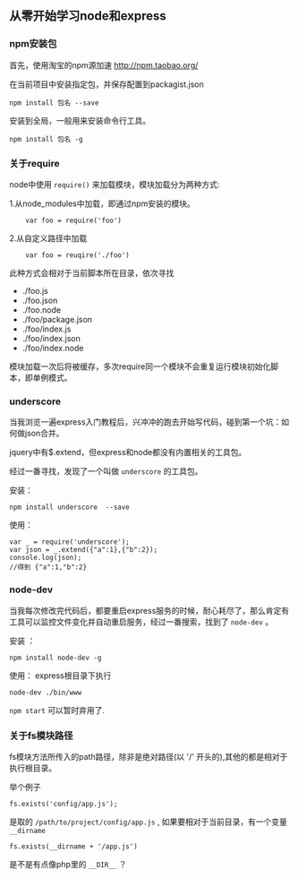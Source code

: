 从零开始学习node和express
---------------------------

### npm安装包

首先，使用淘宝的npm源加速 http://npm.taobao.org/ 

在当前项目中安装指定包，并保存配置到packagist.json

    npm install 包名 --save

安装到全局，一般用来安装命令行工具。

    npm install 包名 -g
    
### 关于require

node中使用 `require()` 来加载模块，模块加载分为两种方式:

1.从node_modules中加载，即通过npm安装的模块。

        var foo = require('foo')
      
2.从自定义路径中加载

        var foo = reuqire('./foo')
        
此种方式会相对于当前脚本所在目录，依次寻找 
    
- ./foo.js
- ./foo.json
- ./foo.node
- ./foo/package.json
- ./foo/index.js
- ./foo/index.json
- ./foo/index.node


模块加载一次后将被缓存，多次require同一个模块不会重复运行模块初始化脚本，即单例模式。

### underscore

当我浏览一遍express入门教程后，兴冲冲的跑去开始写代码，碰到第一个坑：如何做json合并。

jquery中有$.extend，但express和node都没有内置相关的工具包。

经过一番寻找，发现了一个叫做 `underscore` 的工具包。

安装：
  
    npm install underscore  --save
  
使用：

    var _ = require('underscore');
    var json = _.extend({"a":1},{"b":2});
    console.log(json);
    //得到 {"a":1,"b":2}
  
  
### node-dev

当我每次修改完代码后，都要重启express服务的时候，耐心耗尽了，那么肯定有工具可以监控文件变化并自动重启服务，经过一番搜索，找到了 `node-dev` 。

安装 ： 

    npm install node-dev -g

使用：
express根目录下执行 

    node-dev ./bin/www
  
`npm start` 可以暂时弃用了.

### 关于fs模块路径

fs模块方法所传入的path路径，除非是绝对路径(以 '/' 开头的),其他的都是相对于执行根目录。

举个例子

    fs.exists('config/app.js'); 
    
是取的  `/path/to/project/config/app.js` , 如果要相对于当前目录，有一个变量 `__dirname`

    fs.exists(__dirname + '/app.js')
    
是不是有点像php里的 `__DIR__` ？

